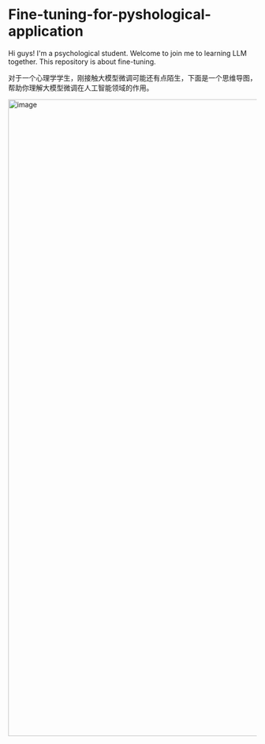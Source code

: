 # Fine-tuning-for-pyshological-application

Hi guys!
I'm a psychological student. Welcome to join me to learning LLM together. This repository is about fine-tuning.

对于一个心理学学生，刚接触大模型微调可能还有点陌生，下面是一个思维导图，帮助你理解大模型微调在人工智能领域的作用。

<img width="3032" height="1290" alt="image" src="https://github.com/user-attachments/assets/08cbe681-4e5e-43bf-ad5f-4f3ba8cab29d" />

